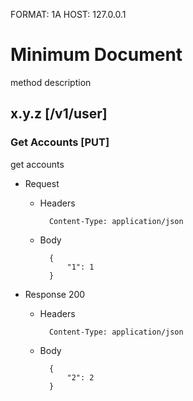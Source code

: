 FORMAT: 1A
HOST: 127.0.0.1

# Minimum Document

method description

## x.y.z [/v1/user]

### Get Accounts [PUT]

get accounts

+ Request

    + Headers

            Content-Type: application/json

    + Body

            {
                "1": 1
            }

+ Response 200

    + Headers

            Content-Type: application/json

    + Body

            {
                "2": 2
            }

